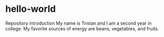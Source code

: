# hello-world
Repository introduction
My name is Tristan and I am a second year in college. My favorite sources of energy are beans, vegetables, and fruits.

